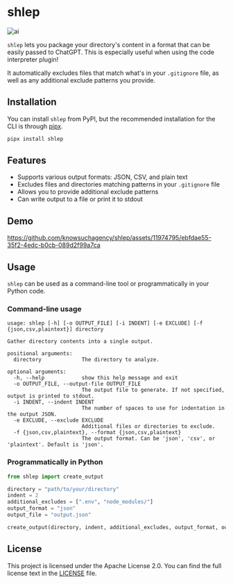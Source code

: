 # shlep


![ai](https://github.com/knowsuchagency/shlep/assets/11974795/ec862cfe-c1e3-45d8-9a75-92a240d2fb8d)


`shlep` lets you package your directory's content in a format that can be easily passed to ChatGPT. This is especially
useful when using the code interpreter plugin!

It automatically excludes files that match what's in your `.gitignore` file, as well as any additional exclude patterns you provide.

## Installation
You can install `shlep` from PyPI, but the recommended installation for the CLI is through [pipx][pipx].

```bash
pipx install shlep
```

## Features

- Supports various output formats: JSON, CSV, and plain text
- Excludes files and directories matching patterns in your `.gitignore` file
- Allows you to provide additional exclude patterns
- Can write output to a file or print it to stdout

## Demo

https://github.com/knowsuchagency/shlep/assets/11974795/ebfdae55-35f2-4edc-b0cb-089d2f99a7ca

## Usage

`shlep` can be used as a command-line tool or programmatically in your Python code.

### Command-line usage

```
usage: shlep [-h] [-o OUTPUT_FILE] [-i INDENT] [-e EXCLUDE] [-f {json,csv,plaintext}] directory

Gather directory contents into a single output.

positional arguments:
  directory             The directory to analyze.

optional arguments:
  -h, --help            show this help message and exit
  -o OUTPUT_FILE, --output-file OUTPUT_FILE
                        The output file to generate. If not specified, output is printed to stdout.
  -i INDENT, --indent INDENT
                        The number of spaces to use for indentation in the output JSON.
  -e EXCLUDE, --exclude EXCLUDE
                        Additional files or directories to exclude.
  -f {json,csv,plaintext}, --format {json,csv,plaintext}
                        The output format. Can be 'json', 'csv', or 'plaintext'. Default is 'json'.
```

### Programmatically in Python

```python
from shlep import create_output

directory = "path/to/your/directory"
indent = 2
additional_excludes = [".env", "node_modules/"]
output_format = "json"
output_file = "output.json"

create_output(directory, indent, additional_excludes, output_format, output_file)
```

## License

This project is licensed under the Apache License 2.0. You can find the full license text in the [LICENSE](LICENSE) file.

[pipx]: https://pypa.github.io/pipx/
